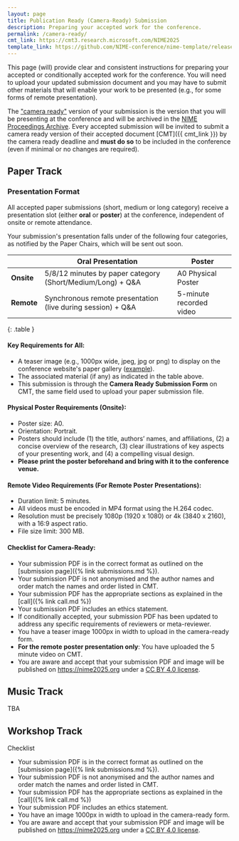 ```yaml
---
layout: page  
title: Publication Ready (Camera-Ready) Submission
description: Preparing your accepted work for the conference.
permalink: /camera-ready/
cmt_link: https://cmt3.research.microsoft.com/NIME2025
template_link: https://github.com/NIME-conference/nime-template/releases/tag/v2024.12.02
---
```


This page (will) provide clear and consistent instructions for preparing your accepted or conditionally accepted work for the conference. You will need to upload your updated submission document and you may have to submit other materials that will enable your work to be presented (e.g., for some forms of remote presentation).

The ["camera ready"](https://en.wikipedia.org/wiki/Camera-ready) version of your submission is the version that you will be presenting at the conference and will be archived in the [NIME Proceedings Archive](https://nime.org). Every accepted submission will be invited to submit a camera ready version of their accepted document [CMT]({{ cmt_link }}) by the camera ready deadline and **must do so** to be included in the conference (even if minimal or no changes are required).

## Paper Track

### Presentation Format

All accepted paper submissions (short, medium or long category) receive a presentation slot (either **oral** or **poster**) at the conference, independent of onsite or remote attendance.

Your submission's presentation falls under of the following four categories, as notified by the Paper Chairs, which will be sent out soon.


|               | Oral Presentation                                                    | Poster                  |
|---------------|-----------------------------------------------------------------------|-------------------------|
| **Onsite**    | 5/8/12 minutes by paper category (Short/Medium/Long) + Q&A           | A0 Physical Poster      |
| **Remote**    | Synchronous remote presentation (live during session) + Q&A          | 5-minute recorded video |
{: .table }

#### Key Requirements for All:
- A teaser image (e.g., 1000px wide, jpeg, jpg or png) to display on the conference website's paper gallery ([example](https://nime2025.org/proceedings/100.html)).
- The associated material (if any) as indicated in the table above.
- This submission is through the **Camera Ready Submission Form** on CMT, the same field used to upload your paper submission file.

#### Physical Poster Requirements (Onsite):

- Poster size: A0.
- Orientation: Portrait.
- Posters should include (1) the title, authors’ names, and affiliations, (2) a concise overview of the research, (3) clear illustrations of key aspects of your presenting work, and (4) a compelling visual design. 
- **Please print the poster beforehand and bring with it to the conference venue.**

#### Remote Video Requirements (For Remote Poster Presentations):
- Duration limit: 5 minutes.
- All videos must be encoded in MP4 format using the H.264 codec.
- Resolution must be precisely 1080p (1920 x 1080) or 4k (3840 x 2160), with a 16:9 aspect ratio. 
- File size limit: 300 MB.

#### Checklist for Camera-Ready:

- Your submission PDF is in the correct format as outlined on the [submission page]({% link submissions.md %}).
- Your submission PDF is not anonymised and the author names and order match the names and order listed in CMT.
- Your submission PDF has the appropriate sections as explained in the [call]({% link call.md %})
- Your submission PDF includes an ethics statement.
- If conditionally accepted, your submission PDF has been updated to address any specific requirements of reviewers or meta-reviewer.
- You have a teaser image 1000px in width to upload in the camera-ready form. 
- __For the remote poster presentation only__: You have uploaded the 5 minute video on CMT.
- You are aware and accept that your submission PDF and image will be published on <https://nime2025.org> under a [CC BY 4.0 license](https://creativecommons.org/licenses/by/4.0/deed.en).




## Music Track

TBA


## Workshop Track

Checklist 

- Your submission PDF is in the correct format as outlined on the [submission page]({% link submissions.md %}).
- Your submission PDF is not anonymised and the author names and order match the names and order listed in CMT.
- Your submission PDF has the appropriate sections as explained in the [call]({% link call.md %})
- Your submission PDF includes an ethics statement.
- You have an image 1000px in width to upload in the camera-ready form. 
- You are aware and accept that your submission PDF and image will be published on <https://nime2025.org> under a [CC BY 4.0 license](https://creativecommons.org/licenses/by/4.0/deed.en).
